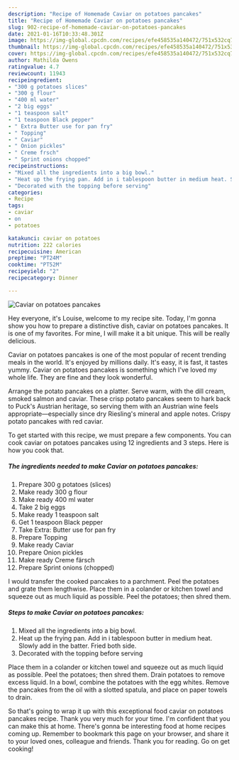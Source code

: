 ```yaml
---
description: "Recipe of Homemade Caviar on potatoes pancakes"
title: "Recipe of Homemade Caviar on potatoes pancakes"
slug: 902-recipe-of-homemade-caviar-on-potatoes-pancakes
date: 2021-01-16T10:33:48.301Z
image: https://img-global.cpcdn.com/recipes/efe458535a140472/751x532cq70/caviar-on-potatoes-pancakes-recipe-main-photo.jpg
thumbnail: https://img-global.cpcdn.com/recipes/efe458535a140472/751x532cq70/caviar-on-potatoes-pancakes-recipe-main-photo.jpg
cover: https://img-global.cpcdn.com/recipes/efe458535a140472/751x532cq70/caviar-on-potatoes-pancakes-recipe-main-photo.jpg
author: Mathilda Owens
ratingvalue: 4.7
reviewcount: 11943
recipeingredient:
- "300 g potatoes slices"
- "300 g flour"
- "400 ml water"
- "2 big eggs"
- "1 teaspoon salt"
- "1 teaspoon Black pepper"
- " Extra Butter use for pan fry"
- " Topping"
- " Caviar"
- " Onion pickles"
- " Creme frsch"
- " Sprint onions chopped"
recipeinstructions:
- "Mixed all the ingredients into a big bowl."
- "Heat up the frying pan. Add in i tablespoon butter in medium heat. Slowly add in the batter. Fried both side."
- "Decorated with the topping before serving"
categories:
- Recipe
tags:
- caviar
- on
- potatoes

katakunci: caviar on potatoes 
nutrition: 222 calories
recipecuisine: American
preptime: "PT24M"
cooktime: "PT52M"
recipeyield: "2"
recipecategory: Dinner

---
```



![Caviar on potatoes pancakes](https://img-global.cpcdn.com/recipes/efe458535a140472/751x532cq70/caviar-on-potatoes-pancakes-recipe-main-photo.jpg)

Hey everyone, it's Louise, welcome to my recipe site. Today, I'm gonna show you how to prepare a distinctive dish, caviar on potatoes pancakes. It is one of my favorites. For mine, I will make it a bit unique. This will be really delicious.

Caviar on potatoes pancakes is one of the most popular of recent trending meals in the world. It's enjoyed by millions daily. It's easy, it is fast, it tastes yummy. Caviar on potatoes pancakes is something which I've loved my whole life. They are fine and they look wonderful.

Arrange the potato pancakes on a platter. Serve warm, with the dill cream, smoked salmon and caviar. These crisp potato pancakes seem to hark back to Puck&#39;s Austrian heritage, so serving them with an Austrian wine feels appropriate—especially since dry Riesling&#39;s mineral and apple notes. Crispy potato pancakes with red caviar.


To get started with this recipe, we must prepare a few components. You can cook caviar on potatoes pancakes using 12 ingredients and 3 steps. Here is how you cook that.

<!--inarticleads1-->

##### The ingredients needed to make Caviar on potatoes pancakes:

1. Prepare 300 g potatoes (slices)
1. Make ready 300 g flour
1. Make ready 400 ml water
1. Take 2 big eggs
1. Make ready 1 teaspoon salt
1. Get 1 teaspoon Black pepper
1. Take  Extra: Butter use for pan fry
1. Prepare  Topping
1. Make ready  Caviar
1. Prepare  Onion pickles
1. Make ready  Creme färsch
1. Prepare  Sprint onions (chopped)


I would transfer the cooked pancakes to a parchment. Peel the potatoes and grate them lengthwise. Place them in a colander or kitchen towel and squeeze out as much liquid as possible. Peel the potatoes; then shred them. 

<!--inarticleads2-->

##### Steps to make Caviar on potatoes pancakes:

1. Mixed all the ingredients into a big bowl.
1. Heat up the frying pan. Add in i tablespoon butter in medium heat. Slowly add in the batter. Fried both side.
1. Decorated with the topping before serving


Place them in a colander or kitchen towel and squeeze out as much liquid as possible. Peel the potatoes; then shred them. Drain potatoes to remove excess liquid. In a bowl, combine the potatoes with the egg whites. Remove the pancakes from the oil with a slotted spatula, and place on paper towels to drain. 

So that's going to wrap it up with this exceptional food caviar on potatoes pancakes recipe. Thank you very much for your time. I'm confident that you can make this at home. There's gonna be interesting food at home recipes coming up. Remember to bookmark this page on your browser, and share it to your loved ones, colleague and friends. Thank you for reading. Go on get cooking!
